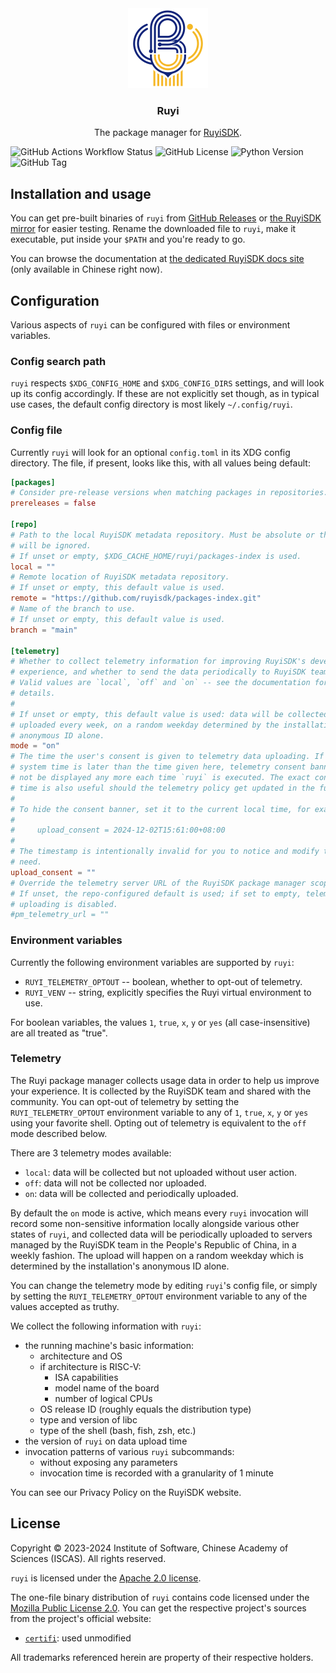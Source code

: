 <div align="center">
<img alt="RuyiSDK Logo" src="resources/ruyi-logo-256.png" height="128" />
<h3>Ruyi</h3>
<p>The package manager for <a href="https://github.com/ruyisdk">RuyiSDK</a>.</p>
</div>

![GitHub Actions Workflow Status](https://img.shields.io/github/actions/workflow/status/ruyisdk/ruyi/dist.yml)
![GitHub License](https://img.shields.io/github/license/ruyisdk/ruyi)
![Python Version](https://img.shields.io/badge/python-%3E%3D3.10-blue)
![GitHub Tag](https://img.shields.io/github/v/tag/ruyisdk/ruyi?label=latest%20tag)

## Installation and usage

You can get pre-built binaries of `ruyi` from [GitHub Releases][ghr] or
[the RuyiSDK mirror][mirror-testing] for easier testing.
Rename the downloaded file to `ruyi`, make it executable,
put inside your `$PATH` and you're ready to go.

[ghr]: https://github.com/ruyisdk/ruyi/releases
[mirror-testing]: https://mirror.iscas.ac.cn/ruyisdk/ruyi/testing/

You can browse the documentation at [the dedicated RuyiSDK docs site][docs]
(only available in Chinese right now).

[docs]: https://ruyisdk.github.io/docs/zh/introduction/

## Configuration

Various aspects of `ruyi` can be configured with files or environment variables.

### Config search path

`ruyi` respects `$XDG_CONFIG_HOME` and `$XDG_CONFIG_DIRS` settings, and will
look up its config accordingly. If these are not explicitly set though, as in
typical use cases, the default config directory is most likely `~/.config/ruyi`.

### Config file

Currently `ruyi` will look for an optional `config.toml` in its XDG config
directory. The file, if present, looks like this, with all values being default:

```toml
[packages]
# Consider pre-release versions when matching packages in repositories.
prereleases = false

[repo]
# Path to the local RuyiSDK metadata repository. Must be absolute or the setting
# will be ignored.
# If unset or empty, $XDG_CACHE_HOME/ruyi/packages-index is used.
local = ""
# Remote location of RuyiSDK metadata repository.
# If unset or empty, this default value is used.
remote = "https://github.com/ruyisdk/packages-index.git"
# Name of the branch to use.
# If unset or empty, this default value is used.
branch = "main"

[telemetry]
# Whether to collect telemetry information for improving RuyiSDK's developer
# experience, and whether to send the data periodically to RuyiSDK team.
# Valid values are `local`, `off` and `on` -- see the documentation for
# details.
#
# If unset or empty, this default value is used: data will be collected and
# uploaded every week, on a random weekday determined by the installation's
# anonymous ID alone.
mode = "on"
# The time the user's consent is given to telemetry data uploading. If the
# system time is later than the time given here, telemetry consent banner will
# not be displayed any more each time `ruyi` is executed. The exact consent
# time is also useful should the telemetry policy get updated in the future.
#
# To hide the consent banner, set it to the current local time, for example:
#
#     upload_consent = 2024-12-02T15:61:00+08:00
#
# The timestamp is intentionally invalid for you to notice and modify to your
# need.
upload_consent = ""
# Override the telemetry server URL of the RuyiSDK package manager scope.
# If unset, the repo-configured default is used; if set to empty, telemetry
# uploading is disabled.
#pm_telemetry_url = ""
```

### Environment variables

Currently the following environment variables are supported by `ruyi`:

* `RUYI_TELEMETRY_OPTOUT` -- boolean, whether to opt-out of telemetry.
* `RUYI_VENV` -- string, explicitly specifies the Ruyi virtual environment to use.

For boolean variables, the values `1`, `true`, `x`, `y` or `yes` (all case-insensitive)
are all treated as "true".

### Telemetry

The Ruyi package manager collects usage data in order to help us improve your
experience. It is collected by the RuyiSDK team and shared with the community.
You can opt-out of telemetry by setting the `RUYI_TELEMETRY_OPTOUT`
environment variable to any of `1`, `true`, `x`, `y` or `yes` using your
favorite shell. Opting out of telemetry is equivalent to the `off` mode
described below.

There are 3 telemetry modes available:

* `local`: data will be collected but not uploaded without user action.
* `off`: data will not be collected nor uploaded.
* `on`: data will be collected and periodically uploaded.

By default the `on` mode is active, which means every `ruyi` invocation
will record some non-sensitive information locally alongside various other
states of `ruyi`, and collected data will be periodically uploaded to servers
managed by the RuyiSDK team in the People's Republic of China, in a weekly fashion.
The upload will happen on a random weekday which is determined by the
installation's anonymous ID alone.

You can change the telemetry mode by editing `ruyi`'s config file, or simply
by setting the `RUYI_TELEMETRY_OPTOUT` environment variable to any of the
values accepted as truthy.

We collect the following information with `ruyi`:

* the running machine's basic information:
    * architecture and OS
    * if architecture is RISC-V:
        * ISA capabilities
        * model name of the board
        * number of logical CPUs
    * OS release ID (roughly equals the distribution type)
    * type and version of libc
    * type of the shell (bash, fish, zsh, etc.)
* the version of `ruyi` on data upload time
* invocation patterns of various `ruyi` subcommands:
    * without exposing any parameters
    * invocation time is recorded with a granularity of 1 minute

You can see our Privacy Policy on the RuyiSDK website.

## License

Copyright &copy; 2023-2024 Institute of Software, Chinese Academy of Sciences (ISCAS).
All rights reserved.

`ruyi` is licensed under the [Apache 2.0 license](./LICENSE-Apache.txt).

The one-file binary distribution of `ruyi` contains code licensed under the
[Mozilla Public License 2.0](https://mozilla.org/MPL/2.0/).
You can get the respective project's sources from the project's official
website:

* [`certifi`](https://github.com/certifi/python-certifi): used unmodified

All trademarks referenced herein are property of their respective holders.
